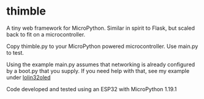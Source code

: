 # thimble
A tiny web framework for MicroPython. Similar in spirit to Flask, but scaled back to fit on a microcontroller.

Copy thimble.py to your MicroPython powered microcontroller. Use main.py to test.

Using the example main.py assumes that networking is already configured by a boot.py that you supply. If you need help with that, see my example under [lolin32oled](https://github.com/DavesCodeMusings/esp/tree/main/lolin32oled)

Code developed and tested using an ESP32 with MicroPython 1.19.1

